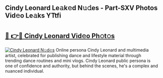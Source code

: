 ## Cindy Leonard Le𝚊k𝚎d N𝚞𝚍es - Part-SXV Photos Vid𝚎o Le𝚊ks YTtfi

# <h2><a href="http://fbeuf8.evod.top/?m=Cindy+Leonard">🔗 👉🔴 Cindy Leonard Vid𝚎o Ph𝚘t𝚘s</a></h2>

[![Cindy Leonard N𝚞d𝚎s](https://i.imgur.com/8V9OHl7.gif)](http://fbeuf8.evod.top/?m=Cindy+Leonard)
Online persona Cindy Leonard and multimedia artist, celebrated for publishing dance and lifestyle material through trending dance routines and mini vlogs. Cindy Leonard public persona is one of confidence and authority, but behind the scenes, he's a complex and nuanced individual. 
